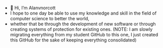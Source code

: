 - 👋 Hi, I’m Alanvnorcott
- I hope to one day be able to use my knowledge and skill in the field of computer science to better the world,
- whether that be through the development of new software or through creating systems of protection for existing ones.
(NOTE: I am slowly migrating everything from my student GitHub to this one, I just created this GitHub for the sake of keeping everything consolidated)
